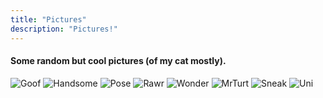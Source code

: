 ```yaml
---
title: "Pictures"
description: "Pictures!"
---
```




#### Some random but cool pictures (of my cat mostly).

<img src="./pics/chickugoof.jpg" alt="Goof" title="Silly Boy">

<img src="./pics/chikuhandsome.jpg" alt="Handsome" title="Striking a Dashing Pose">

<img src="./pics/chikupose.jpg" alt="Pose" title="Elegantly Poised">

<img src="./pics/chikurawr.jpg" alt="Rawr" title="Chiku: Fierce and Feisty">

<img src="./pics/chikuwonder.jpg" alt="Wonder" title="Lost in Thought and Wonder">

<img src="./pics/mrturt.jpg" alt="MrTurt" title="MrTurt: The Wise and Ancient One">

<img src="./pics/sneak.jpg" alt="Sneak" title="Sneak: Sneaky">

<img src="./pics/uni.jpg" alt="Uni" title="University">






